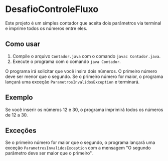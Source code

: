 # DesafioControleFluxo
Este projeto é um simples contador que aceita dois parâmetros via terminal e imprime todos os números entre eles.

## Como usar
1. Compile o arquivo `Contador.java` com o comando `javac Contador.java`.
2. Execute o programa com o comando `java Contador`.

O programa irá solicitar que você insira dois números. O primeiro número deve ser menor que o segundo. Se o primeiro número for maior, o programa lançará uma exceção `ParametrosInvalidosException` e terminará.

## Exemplo
Se você inserir os números 12 e 30, o programa imprimirá todos os números de 12 a 30.

## Exceções
Se o primeiro número for maior que o segundo, o programa lançará uma exceção `ParametrosInvalidosException` com a mensagem "O segundo parâmetro deve ser maior que o primeiro".
